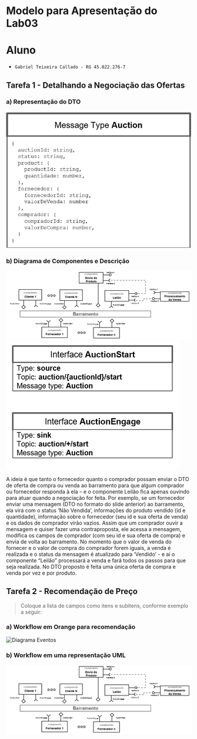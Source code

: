# Modelo para Apresentação do Lab03


# Aluno
* `Gabriel Teixeira Callado - RG 45.022.276-7`

## Tarefa 1 - Detalhando a Negociação das Ofertas
>
### a) Representação do DTO

![Diagrama Eventos](images/dto.png)

### b) Diagrama de Componentes e Descrição

![Diagrama Eventos](images/diagrama.png)
![Diagrama Eventos](images/auction.png)

A ideia é que tanto o fornecedor quanto o comprador possam enviar o DTO de oferta de compra ou venda ao barramento para que algum comprador ou fornecedor responda à ela – e o componente Leilão fica apenas ouvindo para atuar quando a negociação for feita. Por exemplo, se um fornecedor enviar uma mensagem (DTO no formato do slide anterior) ao barramento, ela virá com o status ‘Não Vendida’, informações do produto vendido (id e quantidade), informação sobre o fornecedor (seu id e sua oferta de venda) e os dados de comprador virão vazios. Assim que um comprador ouvir a mensagem e quiser fazer uma contraproposta, ele acessa a mensagem, modifica os campos de comprador (com seu id e sua oferta de compra) e envia de volta ao barramento. No momento que o valor de venda do fornecer e o valor de compra do comprador forem iguais, a venda é realizada e o status da mensagem é atualizado para ‘Vendido’ - e aí o componente “Leilão” processará a venda e fará todos os passos para que seja realizada. No DTO proposto é feita uma única oferta de compra e venda por vez e por produto.

## Tarefa 2 - Recomendação de Preço

> Coloque a lista de campos como itens e subitens, conforme exemplo a seguir:
>
### a) Workflow em Orange para recomendação

![Diagrama Eventos](images/dton.png)

### b) Workflow em uma representação UML

![Diagrama Eventos](images/diagrama.png)
